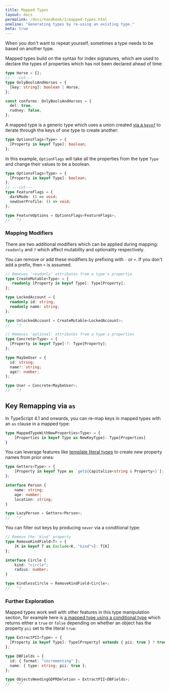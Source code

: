 ```yaml
---
title: Mapped Types
layout: docs
permalink: /docs/handbook/2/mapped-types.html
oneline: "Generating types by re-using an existing type."
beta: true
---
```


When you don't want to repeat yourself, sometimes a type needs to be based on another type.

Mapped types build on the syntax for index signatures, which are used to declare the types of properties which has not been declared ahead of time:

```ts twoslash
type Horse = {};
// ---cut---
type OnlyBoolsAndHorses = {
  [key: string]: boolean | Horse;
};

const conforms: OnlyBoolsAndHorses = {
  del: true,
  rodney: false,
};
```

A mapped type is a generic type which uses a union created [via a `keyof`](/docs/handbook/2/indexed-access-types.html) to iterate through the keys of one type to create another:

```ts twoslash
type OptionsFlags<Type> = {
  [Property in keyof Type]: boolean;
};
```

In this example, `OptionFlags` will take all the properties from the type `Type` and change their values to be a boolean.

```ts twoslash
type OptionsFlags<Type> = {
  [Property in keyof Type]: boolean;
};
// ---cut---
type FeatureFlags = {
  darkMode: () => void;
  newUserProfile: () => void;
};

type FeatureOptions = OptionsFlags<FeatureFlags>;
//   ^?
```

### Mapping Modifiers

There are two additional modifiers which can be applied during mapping: `readonly` and `?` which affect mutability and optionality respectively.

You can remove or add these modifiers by prefixing with `-` or `+`. If you don't add a prefix, then `+` is assumed.

```ts twoslash
// Removes 'readonly' attributes from a type's propertie
type CreateMutable<Type> = {
  -readonly [Property in keyof Type]: Type[Property];
};

type LockedAccount = {
  readonly id: string;
  readonly name: string;
};

type UnlockedAccount = CreateMutable<LockedAccount>;
//   ^?
```

```ts twoslash
// Removes 'optional' attributes from a type's properties
type Concrete<Type> = {
  [Property in keyof Type]-?: Type[Property];
};

type MaybeUser = {
  id: string;
  name?: string;
  age?: number;
};

type User = Concrete<MaybeUser>;
//   ^?
```

## Key Remapping via `as`

In TypeScript 4.1 and onwards, you can re-map keys in mapped types with an `as` clause in a mapped type:

```ts
type MappedTypeWithNewProperties<Type> = {
    [Properties in keyof Type as NewKeyType]: Type[Properties]
}
```

You can leverage features like [template literal types](/docs/handbook/2/template-literal-types.html) to create new property names from prior ones:

```ts twoslash
type Getters<Type> = {
    [Property in keyof Type as `get${Capitalize<string & Property>}`]: () => Type[Property]
};

interface Person {
    name: string;
    age: number;
    location: string;
}

type LazyPerson = Getters<Person>;
//   ^?
```

You can filter out keys by producing `never` via a conditional type:

```ts twoslash
// Remove the 'kind' property
type RemoveKindField<T> = {
    [K in keyof T as Exclude<K, "kind">]: T[K]
};

interface Circle {
    kind: "circle";
    radius: number;
}

type KindlessCircle = RemoveKindField<Circle>;
//   ^?
```

### Further Exploration

Mapped types work well with other features in this type manipulation section, for example here is [a mapped type using a conditional type](/docs/handbook/2/conditional-types.html) which returns either a `true` or `false` depending on whether an object has the property `pii` set to the literal `true`:

```ts
type ExtractPII<Type> = {
  [Property in keyof Type]: Type[Property] extends { pii: true } ? true : false;
};

type DBFields = {
  id: { format: "incrementing" };
  name: { type: string; pii: true };
};

type ObjectsNeedingGDPRDeletion = ExtractPII<DBFields>;
//   ^?
```
